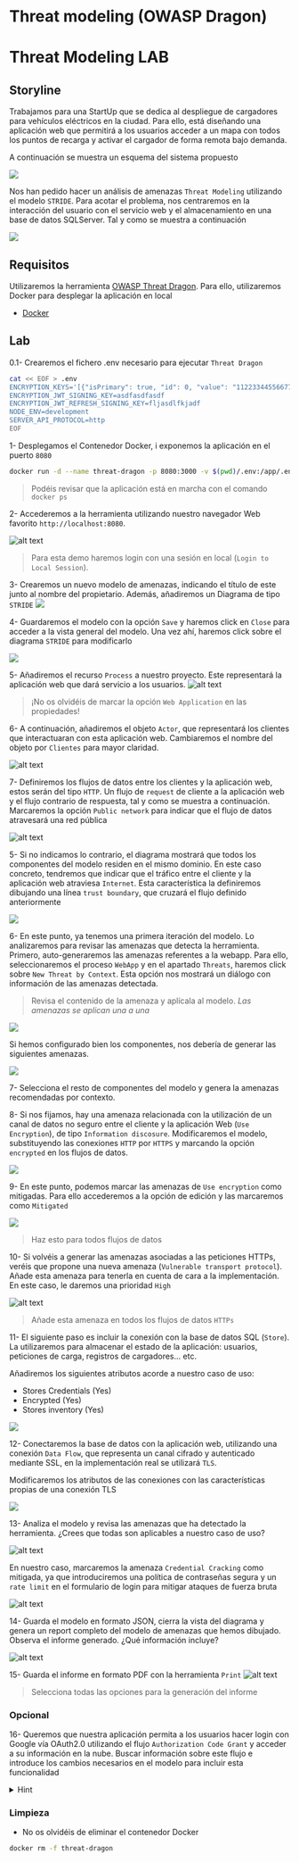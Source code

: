 # Threat modeling (OWASP Dragon)

# Threat Modeling LAB

## Storyline

Trabajamos para una StartUp que se dedica al despliegue de cargadores para vehículos eléctricos en la ciudad. Para ello, está diseñando una aplicación web que permitirá a los usuarios acceder a un mapa con todos los puntos de recarga y activar el cargador de forma remota bajo demanda. 

A continuación se muestra un esquema del sistema propuesto

![](./figures/base_schema.png)

Nos han pedido hacer un análisis de amenazas `Threat Modeling` utilizando el modelo `STRIDE`. Para acotar el problema, nos centraremos en la interacción del usuario con el servicio web y el almacenamiento en una base de datos SQLServer. Tal y como se muestra a continuación

![](./figures/focus_schema.png)

## Requisitos

Utilizaremos la herramienta [OWASP Threat Dragon](https://github.com/OWASP/threat-dragon). Para ello, utilizaremos Docker para desplegar la aplicación en local
- [Docker](https://docs.docker.com/)

## Lab

0.1- Crearemos el fichero .env necesario para ejecutar `Threat Dragon`

```bash
cat << EOF > .env
ENCRYPTION_KEYS='[{"isPrimary": true, "id": 0, "value": "11223344556677889900aabbccddeeff"}]'
ENCRYPTION_JWT_SIGNING_KEY=asdfasdfasdf
ENCRYPTION_JWT_REFRESH_SIGNING_KEY=fljasdlfkjadf
NODE_ENV=development
SERVER_API_PROTOCOL=http
EOF
```

1- Desplegamos el Contenedor Docker, i exponemos la aplicación en el puerto `8080`

```bash
docker run -d --name threat-dragon -p 8080:3000 -v $(pwd)/.env:/app/.env ghcr.io/thematrix97/threat-dragon:v2.3.0
```
> Podéis revisar que la aplicación está en marcha con el comando `docker ps`

2- Accederemos a la herramienta utilizando nuestro navegador Web favorito `http://localhost:8080`.

![alt text](./figures/front_page_dragon.png)

> Para esta demo haremos login con una sesión en local (`Login to Local Session`).

3- Crearemos un nuevo modelo de amenazas, indicando el título de este junto al nombre del propietario. Además, añadiremos un Diagrama de tipo `STRIDE`
![](./figures/create_project.png)

4- Guardaremos el modelo con la opción `Save` y haremos click en `Close` para acceder a la vista general del modelo. Una vez ahí, haremos click sobre el diagrama `STRIDE` para modificarlo

![](./figures/mod_stride_diagram.png)

5- Añadiremos el recurso `Process` a nuestro proyecto. Este representará la aplicación web que dará servicio a los usuarios.
![alt text](./figures/web_application.png)

> ¡No os olvidéis de marcar la opción `Web Application` en las propiedades!

6- A continuación, añadiremos el objeto `Actor`, que representará los clientes que interactuaran con esta aplicación web. Cambiaremos el nombre del objeto por `Clientes` para mayor claridad.

![alt text](./figures/clientes.png)

7- Definiremos los flujos de datos entre los clientes y la aplicación web, estos serán del tipo `HTTP`. Un flujo de `request` de cliente a la aplicación web y el flujo contrario de respuesta, tal y como se muestra a continuación. Marcaremos la opción `Public network` para indicar que el flujo de datos atravesará una red pública

![alt text](./figures/flujo_inicial.png)

5- Si no indicamos lo contrario, el diagrama mostrará que todos los componentes del modelo residen en el mismo dominio. En este caso concreto, tendremos que indicar que el tráfico entre el cliente y la aplicación web atraviesa `Internet`. Esta característica la definiremos dibujando una línea `trust boundary`, que cruzará el flujo definido anteriormente

![](./figures/trust_boundary.png)

6- En este punto, ya tenemos una primera iteración del modelo. Lo analizaremos para revisar las amenazas que detecta la herramienta. Primero, auto-generaremos las amenazas referentes a la webapp. Para ello, seleccionaremos el proceso `WebApp` y en el apartado `Threats`, haremos click sobre `New Threat by Context`. Esta opción nos mostrará un diálogo con información de las amenazas detectada.

> Revisa el contenido de la amenaza y aplícala al modelo. *Las amenazas se aplican una a una*

![](./figures/process_threats.png)

Si hemos configurado bien los componentes, nos debería de generar las siguientes amenazas.

![](./figures/process_threats_total.png)

7- Selecciona el resto de componentes del modelo y genera la amenazas recomendadas por contexto.


8- Si nos fijamos, hay una amenaza relacionada con la utilización de un canal de datos no seguro entre el cliente y la aplicación Web (`Use Encryption`), de tipo `Information discosure`. Modificaremos el modelo, substituyendo las conexiones `HTTP` por `HTTPS` y marcando la opción `encrypted` en los flujos de datos.

![](./figures/fix_http.png)

9- En este punto, podemos marcar las amenazas de `Use encryption` como mitigadas. Para ello accederemos a la opción de edición y las marcaremos como `Mitigated`

![](./figures/mitigate_https.png)

> Haz esto para todos flujos de datos

10- Si volvéis a generar las amenazas asociadas a las peticiones HTTPs, veréis que propone una nueva amenaza (`Vulnerable transport protocol`). Añade esta amenaza para tenerla en cuenta de cara a la implementación. En este caso, le daremos una prioridad `High`

![alt text](./figures/threat_vulnerable_transport.png)

> Añade esta amenaza en todos los flujos de datos `HTTPs`

11- El siguiente paso es incluir la conexión con la base de datos SQL (`Store`). La utilizaremos para almacenar el estado de la aplicación: usuarios, peticiones de carga, registros de cargadores... etc.

Añadiremos los siguientes atributos acorde a nuestro caso de uso:
- Stores Credentials (Yes)
- Encrypted (Yes)
- Stores inventory (Yes)

![](./figures/add_db.png)

12- Conectaremos la base de datos con la aplicación web, utilizando una conexión `Data Flow`, que representa un canal cifrado y autenticado mediante SSL, en la implementación real se utilizará `TLS`.

Modificaremos los atributos de las conexiones con las características propias de una conexión TLS

![](./figures/db_connection_app.png)


13- Analiza el modelo y revisa las amenazas que ha detectado la herramienta. ¿Crees que todas son aplicables a nuestro caso de uso?

![alt text](./figures/threats_store.png)

En nuestro caso, marcaremos la amenaza `Credential Cracking` como mitigada, ya que introduciremos una política de contraseñas segura y un `rate limit` en el formulario de login para mitigar ataques de fuerza bruta

![alt text](./figures/mitigated_threat.png)


14- Guarda el modelo en formato JSON, cierra la vista del diagrama y genera un report completo del modelo de amenazas que hemos dibujado. Observa el informe generado. ¿Qué información incluye?

![alt text](./figures/generate_report.png)

15- Guarda el informe en formato PDF con la herramienta `Print`
![alt text](./figures/print_report.png)

> Selecciona todas las opciones para la generación del informe

### Opcional

16- Queremos que nuestra aplicación permita a los usuarios hacer login con Google vía OAuth2.0 utilizando el flujo `Authorization Code Grant` y acceder a su información en la nube. Buscar información sobre este flujo e introduce los cambios necesarios en el modelo para incluir esta funcionalidad

<details>
<summary>Hint</summary>

A continuación se muestra una propuesta. Por una parte el cliente deberá acceder al proveedor para autorizar la aplicación, y por otra, la aplicación web tendrá que acceder al servicio para pedir el token y acceder a la información del usuario.

![alt text](./figures/optional_proposal.png)

Encontrarás una propuesta de solución en el fichero [SmartChargerAppProposal.json](./extra/SmartChargerAppProposal.json)

</details>

### Limpieza

- No os olvidéis de eliminar el contenedor Docker

```bash
docker rm -f threat-dragon
```